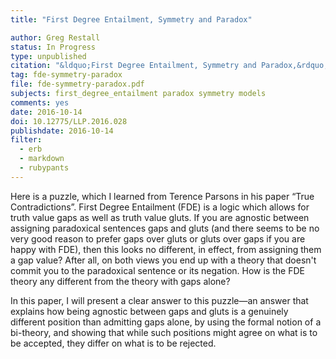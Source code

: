 ```yaml
---
title: "First Degree Entailment, Symmetry and Paradox"

author: Greg Restall
status: In Progress
type: unpublished
citation: "&ldquo;First Degree Entailment, Symmetry and Paradox,&rdquo; article to appear in <em>Logic and Logical Philosophy</em>."
tag: fde-symmetry-paradox
file: fde-symmetry-paradox.pdf
subjects: first_degree_entailment paradox symmetry models
comments: yes
date: 2016-10-14
doi: 10.12775/LLP.2016.028
publishdate: 2016-10-14
filter:
  - erb
  - markdown
  - rubypants
---
```

Here is a puzzle, which I learned from Terence Parsons in his paper “True Contradictions”. First Degree Entailment (FDE) is a logic which allows for truth value gaps as well as truth value gluts. If you are agnostic between assigning paradoxical sentences gaps and gluts (and there seems to be no very good reason to prefer gaps over gluts or gluts over gaps if you are happy with FDE), then this looks no different, in effect, from assigning them a gap value? After all, on both views you end up with a theory that doesn't commit you to the paradoxical sentence or its negation. How is the FDE theory any different from the theory with gaps alone?

In this paper, I will present a clear answer to this puzzle&mdash;an answer that explains how being agnostic between gaps and gluts is a genuinely different position than admitting gaps alone, by using the formal notion of a bi-theory, and showing that while such positions might agree on what is to be accepted, they differ on what is to be rejected.
